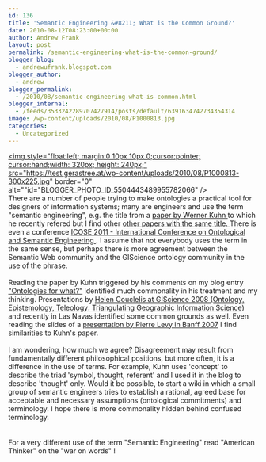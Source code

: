```yaml
---
id: 136
title: 'Semantic Engineering &#8211; What is the Common Ground?'
date: 2010-08-12T08:23:00+00:00
author: Andrew Frank
layout: post
permalink: /semantic-engineering-what-is-the-common-ground/
blogger_blog:
  - andrewufrank.blogspot.com
blogger_author:
  - andrew
blogger_permalink:
  - /2010/08/semantic-engineering-what-is-common.html
blogger_internal:
  - /feeds/3533242289707427914/posts/default/6391634742734354314
image: /wp-content/uploads/2010/08/P1000813.jpg
categories:
  - Uncategorized
---
```

<a href="https://test.gerastree.at/wp-content/uploads/2010/08/P1000813.jpg"><img style="float:left; margin:0 10px 10px 0;cursor:pointer; cursor:hand;width: 320px; height: 240px;" src="https://test.gerastree.at/wp-content/uploads/2010/08/P1000813-300x225.jpg" border="0" alt=""id="BLOGGER_PHOTO_ID_5504443489955782066" /></a><br />There are a number of people trying to make ontologies a practical tool for designers of information systems; many are engineers and use the term "semantic engineering", e.g. the title from a <a href="">  paper by Werner Kuhn </a> to which he recently  refered but I find other <a href="http://www.rightscom.com/default.aspx?tabid=1122"> other </a> <a href="http://www.americanthinker.com/2009/11/semantic_engineering.html"> papers with the same title. </a> There is even a conference <a href="http://www.ourglocal.com/event/?eventid=5096"> ICOSE 2011 - International Conference on Ontological and Semantic Engineering </a>. I assume that not everybody uses the term in the same sense, but perhaps there is more agreement between the Semantic Web community and the GIScience ontology community in the use of the phrase.<br /><br />Reading the paper by Kuhn triggered by his comments on my blog entry  <a href="">"Ontologies for what?"</a> identified much commonality in his treatment and my thinking. Presentations by <a href="">Helen Couclelis at GIScience 2008 (Ontology, Epistemology, Teleology: Triangulating Geographic Information Science</a>) and recently in Las Navas identified some common grounds as well. Even reading the slides of a  <a href="http://www.ieml.org/text/semantic_space.pdf">presentation by Pierre Levy in Banff 2007</a> I find similarities to Kuhn's paper.<br /><br />I am wondering, how much we agree? Disagreement may result from fundamentally different philosophical positions, but more often, it is a difference in the use of terms. For example, Kuhn uses 'concept' to describe the triad 'symbol, thought, referent' and I used it in the blog to describe 'thought' only. Would it be possible, to start a wiki in which a small group of semantic engineers tries to establish a rational, agreed base for acceptable and necessary assumptions (ontological commitments) and terminology. I hope there is more commonality hidden behind confused terminology.<br /><br /><br />For a very different use of the term "Semantic Engineering" read "American Thinker" on the "war on words" <a href=""></a>!